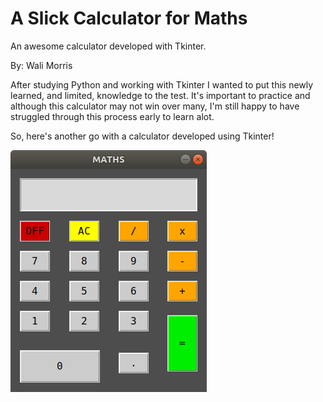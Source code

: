 # A Slick Calculator for Maths

An awesome calculator developed with Tkinter.

By: Wali Morris

After studying Python and working with Tkinter I wanted to put this newly learned, and limited, knowledge
to the test. It's important to practice and although this calculator may not win over many, I'm still 
happy to have struggled through this process early to learn alot. 


So, here's another go with a calculator developed using Tkinter! 

![Calculator!](Calc.png)


